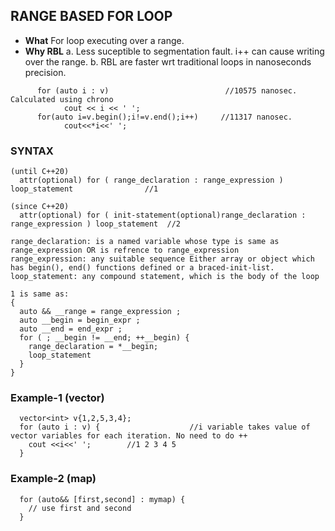 ## RANGE BASED FOR LOOP
  - **What** For loop executing over a range.
  - **Why RBL** 
    a. Less suceptible to segmentation fault. i++ can cause writing over the range.
    b. RBL are faster wrt traditional loops in nanoseconds precision.
```    
      for (auto i : v)                          //10575 nanosec. Calculated using chrono
            cout << i << ' ';
      for(auto i=v.begin();i!=v.end();i++)     //11317 nanosec.
            cout<<*i<<' ';
```


### SYNTAX
```
(until C++20)
  attr(optional) for ( range_declaration : range_expression ) loop_statement                //1
  
(since C++20)  
  attr(optional) for ( init-statement(optional)range_declaration : range_expression ) loop_statement  //2
  
range_declaration: is a named variable whose type is same as range_expression OR is refrence to range_expression
range_expression: any suitable sequence Either array or object which has begin(), end() functions defined or a braced-init-list.
loop_statement: any compound statement, which is the body of the loop

1 is same as:
{
  auto && __range = range_expression ;
  auto __begin = begin_expr ;
  auto __end = end_expr ;
  for ( ; __begin != __end; ++__begin) {
    range_declaration = *__begin;
    loop_statement
  }
}  
```

### Example-1  (vector)
```
  vector<int> v{1,2,5,3,4};
  for (auto i : v) {                    //i variable takes value of vector variables for each iteration. No need to do ++
    cout <<i<<' ';        //1 2 3 4 5
  }
```

### Example-2 (map)
```
  for (auto&& [first,second] : mymap) {
    // use first and second
  }
```
